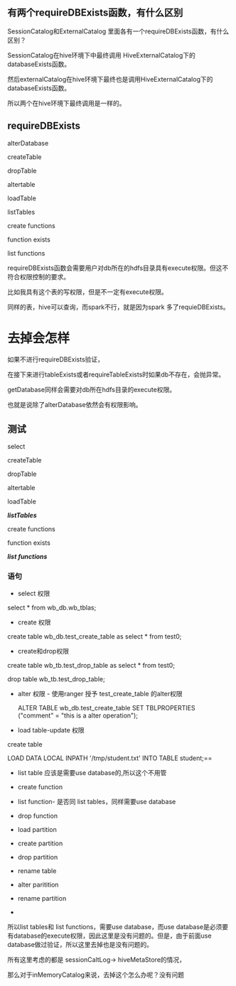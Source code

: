 ## 有两个requireDBExists函数，有什么区别

SessionCatalog和ExternalCatalog 里面各有一个requireDBExists函数，有什么区别？

SessionCatalog在hive环境下中最终调用 HiveExternalCatalog下的 databaseExists函数。

然后externalCatalog在hive环境下最终也是调用HiveExternalCatalog下的 databaseExists函数。

所以两个在hive环境下最终调用是一样的。



## requireDBExists

alterDatabase

createTable

dropTable

altertable

loadTable

listTables

create functions

function exists

list functions 



requireDBExists函数会需要用户对db所在的hdfs目录具有execute权限。但这不符合权限控制的要求。

比如我具有这个表的写权限，但是不一定有execute权限。

同样的表，hive可以查询，而spark不行，就是因为spark 多了requieDBExists。

#  去掉会怎样

如果不进行requireDBExists验证，

在接下来进行tableExists或者requireTableExists时如果db不存在，会抛异常。

getDatabase同样会需要对db所在hdfs目录的execute权限。



也就是说除了alterDatabase依然会有权限影响。





## 测试

select 

createTable

dropTable

altertable

loadTable

***listTables***

create functions

function exists

***list* *functions*** 

### 语句

- select 权限

select * from wb_db.wb_tblas;

- create 权限

create table wb_db.test_create_table as select * from test0;

- create和drop权限

create table wb_tb.test_drop_table as select * from test0;

drop table  wb_tb.test_drop_table;

- alter 权限  - 使用ranger 授予 test_create_table 的alter权限

  ALTER TABLE wb_db.test_create_table SET TBLPROPERTIES ("comment" = "this is a alter operation");

- load table-update 权限

create table 

LOAD DATA LOCAL INPATH '/tmp/student.txt' INTO TABLE student;==

-  list table 应该是需要use database的,所以这个不用管



- create function
- list function- 是否同 list tables，同样需要use database
- drop function

- load partition
- create partition 
- drop partition
- rename table
- alter paritition
- rename partition
- 



所以list tables和 list functions，需要use database，而use database是必须要有database的execute权限，因此这里是没有问题的。但是，由于前面use database做过验证，所以这里去掉也是没有问题的。



所有这里考虑的都是 sessionCaltLog-> hiveMetaStore的情况，

那么对于inMemoryCatalog来说，去掉这个怎么办呢？没有问题